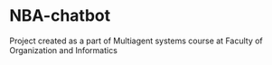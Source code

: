# NBA-chatbot
Project created as a part of Multiagent systems course at Faculty of Organization and Informatics
